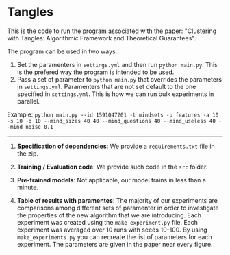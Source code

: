 # Tangles

This is the code to run the program associated with the paper: "Clustering with Tangles: Algorithmic Framework and Theoretical Guarantees".

The program can be used in two ways:

1. Set the paramenters in `settings.yml` and then run `python main.py`. This is the prefered way the program is intended to be used.
2. Pass a set of parameter to `python main.py` that overrides the parameters in `settings.yml`. Paramenters that are not set default to the one specified in `settings.yml`. This is how we can run bulk experiments in parallel.

Example: `python main.py --id 1591047201 -t mindsets -p features -a 10 -s 10 -o 10 --mind_sizes 40 40 --mind_questions 40 --mind_useless 40 --mind_noise 0.1`

--------

1. **Specification of dependencies**:
   We provide a `requirements.txt` file in the zip.

2. **Training / Evaluation code**:
   We provide such code in the `src` folder.

3. **Pre-trained models**:
   Not applicable, our model trains in less than a minute.

4. **Table of results with paramentes**: The majority of our experiments are comparisons among different sets of paramenter in order to investigate the properties of the new algorithm that we are introducing.  Each experiment was created using the `make_experiment.py` file.  Each experiment was averaged over 10 runs with seeds 10-100. By using `make_experiments.py` you can recreate the list of parameters for each experiment. The parameters are given in the paper near every figure.